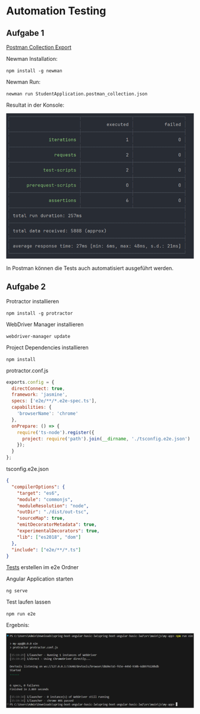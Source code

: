# Automation Testing

## Aufgabe 1

[Postman Collection Export](StudentApplication.postman_collection.json)

Newman Installation:

`npm install -g newman`

Newman Run:

`newman run StudentApplication.postman_collection.json`

Resultat in der Konsole: 

![result](result.png)

In Postman können die Tests auch automatisiert ausgeführt werden.

## Aufgabe 2

Protractor installieren

`npm install -g protractor`

WebDriver Manager installieren

`webdriver-manager update`

Project Dependencies installieren

`npm install`

protractor.conf.js

```javascript
exports.config = {
  directConnect: true,
  framework: 'jasmine',
  specs: ['e2e/**/*.e2e-spec.ts'],
  capabilities: {
    'browserName': 'chrome'
  },
  onPrepare: () => {
    require('ts-node').register({
      project: require('path').join(__dirname, './tsconfig.e2e.json')
    });
  }
};
```

tsconfig.e2e.json

```json
{
  "compilerOptions": {
    "target": "es6",
    "module": "commonjs",
    "moduleResolution": "node",
    "outDir": "./dist/out-tsc",
    "sourceMap": true,
    "emitDecoratorMetadata": true,
    "experimentalDecorators": true,
    "lib": ["es2018", "dom"]
  },
  "include": ["e2e/**/*.ts"]
}
```

[Tests](app.e2e-spec.ts) erstellen im e2e Ordner

Angular Application starten

`ng serve`

Test laufen lassen

`npm run e2e`

Ergebnis:

![ergebnis](ergebnis.png)